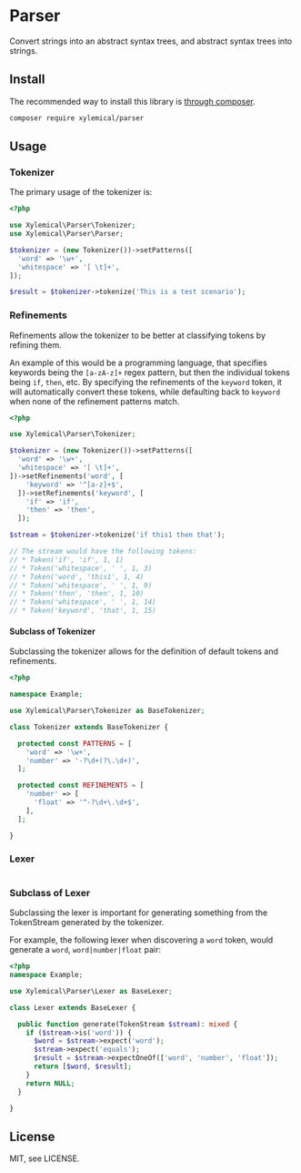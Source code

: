 # Parser

Convert strings into an abstract syntax trees, and abstract syntax trees into strings.

## Install

The recommended way to install this library is [through composer](http://getcomposer.org).

```sh
composer require xylemical/parser
```

## Usage

### Tokenizer

The primary usage of the tokenizer is:

```php
<?php

use Xylemical\Parser\Tokenizer;
use Xylemical\Parser\Parser;

$tokenizer = (new Tokenizer())->setPatterns([
  'word' => '\w+',
  'whitespace' => '[ \t]+',
]);

$result = $tokenizer->tokenize('This is a test scenario');
```

### Refinements

Refinements allow the tokenizer to be better at classifying tokens by refining them.

An example of this would be a programming language, that specifies keywords being the `[a-zA-z]+` regex pattern, but
then the individual tokens being `if`, `then`, etc. By specifying the refinements of the `keyword` token, it will
automatically convert these tokens, while defaulting back to `keyword` when none of the refinement patterns match.

```php
<?php

use Xylemical\Parser\Tokenizer;

$tokenizer = (new Tokenizer())->setPatterns([
  'word' => '\w+',
  'whitespace' => '[ \t]+',
])->setRefinements('word', [
    'keyword' => '^[a-z]+$',
  ])->setRefinements('keyword', [
    'if' => 'if',
    'then' => 'then',
  ]);

$stream = $tokenizer->tokenize('if this1 then that');

// The stream would have the following tokens:
// * Token('if', 'if', 1, 1)
// * Token('whitespace', ' ', 1, 3)
// * Token('word', 'this1', 1, 4)
// * Token('whitespace', ' ', 1, 9)
// * Token('then', 'then', 1, 10)
// * Token('whitespace', ' ', 1, 14)
// * Token('keyword', 'that', 1, 15)
```

#### Subclass of Tokenizer

Subclassing the tokenizer allows for the definition of default tokens and refinements.

```php
<?php

namespace Example;

use Xylemical\Parser\Tokenizer as BaseTokenizer;

class Tokenizer extends BaseTokenizer {

  protected const PATTERNS = [
    'word' => '\w+',
    'number' => '-?\d+(?\.\d+)',
  ];

  protected const REFINEMENTS = [
    'number' => [
      'float' => '^-?\d+\.\d+$',
    ],
  ];

}
```

### Lexer



```

```

### Subclass of Lexer

Subclassing the lexer is important for generating something from the TokenStream generated by the tokenizer.

For example, the following lexer when discovering a `word` token, would generate a `word`, `word|number|float` pair:

```php
<?php
namespace Example;

use Xylemical\Parser\Lexer as BaseLexer;

class Lexer extends BaseLexer {

  public function generate(TokenStream $stream): mixed {
    if ($stream->is('word')) {
      $word = $stream->expect('word');
      $stream->expect('equals');
      $result = $stream->expectOneOf(['word', 'number', 'float']);
      return [$word, $result];
    }
    return NULL;
  }

}
```

## License

MIT, see LICENSE.
